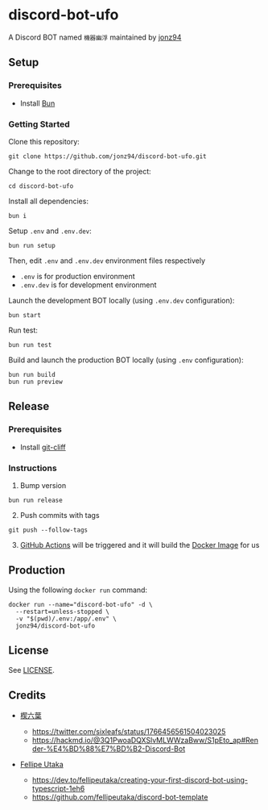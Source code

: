 # discord-bot-ufo

A Discord BOT named `機器幽浮` maintained by [jonz94](https://github.com/jonz94)

## Setup

### Prerequisites

- Install [Bun](https://bun.sh)

### Getting Started

Clone this repository:

```shell
git clone https://github.com/jonz94/discord-bot-ufo.git
```

Change to the root directory of the project:

```shell
cd discord-bot-ufo
```

Install all dependencies:

```shell
bun i
```

Setup `.env` and `.env.dev`:

```shell
bun run setup
```

Then, edit `.env` and `.env.dev` environment files respectively

- `.env` is for production environment
- `.env.dev` is for development environment

Launch the development BOT locally (using `.env.dev` configuration):

```shell
bun start
```

Run test:

```shell
bun run test
```

Build and launch the production BOT locally (using `.env` configuration):

```shell
bun run build
bun run preview
```

## Release

### Prerequisites

- Install [git-cliff](https://git-cliff.org/)

### Instructions

1. Bump version

```shell
bun run release
```

2. Push commits with tags

```shell
git push --follow-tags
```

3. [GitHub Actions](https://github.com/jonz94/discord-bot-ufo/actions/workflows/build.yml) will be triggered and it will build the [Docker Image](https://hub.docker.com/r/jonz94/discord-bot-ufo) for us

## Production

Using the following `docker run` command:

```shell
docker run --name="discord-bot-ufo" -d \
  --restart=unless-stopped \
  -v "$(pwd)/.env:/app/.env" \
  jonz94/discord-bot-ufo
```

## License

See [LICENSE](https://github.com/jonz94/discord-bot-ufo/blob/main/LICENSE).

## Credits

- [楔六葉](https://twitter.com/sixleafs)
    - https://twitter.com/sixleafs/status/1766456561504023025
    - https://hackmd.io/@3Q1PwoaDQXSlvMLWWzaBww/S1pEto_ap#Render-%E4%BD%88%E7%BD%B2-Discord-Bot

- [Fellipe Utaka](https://github.com/fellipeutaka)
    - https://dev.to/fellipeutaka/creating-your-first-discord-bot-using-typescript-1eh6
    - https://github.com/fellipeutaka/discord-bot-template
